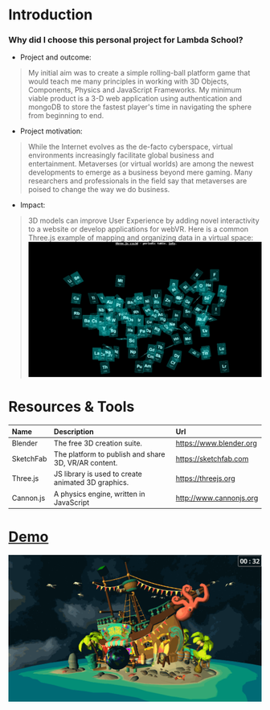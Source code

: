 # Introduction
### Why did I choose this personal project for Lambda School?
* Project and outcome:
> My initial aim was to create a simple rolling-ball platform game that would teach me many principles in working with 3D 
> Objects, Components, Physics and JavaScript Frameworks.  My minimum viable product is a 3-D web application using 
> authentication and mongoDB to store the fastest player's time in navigating the sphere from beginning to end.
* Project motivation:
> While the Internet evolves as the de-facto cyberspace, virtual environments increasingly facilitate global business and 
> entertainment.  Metaverses (or virtual worlds) are among the newest developments to emerge as a business beyond mere 
> gaming.  Many researchers and professionals in the field say that metaverses are poised to change the way we do business.
* Impact:
> 3D models can improve User Experience by adding novel interactivity to a website or develop applications for webVR.
> Here is a common Three.js example of mapping and organizing data in a virtual space:
![Periodic](client/src/images/periodic.gif?raw=true "Periodic")

# Resources & Tools
| Name           | Description                                         | Url                      |
| :------------- | :---------------------------------------------------| :------------------------|
| Blender        | The free 3D creation suite.                         | https://www.blender.org  |
| SketchFab      | The platform to publish and share 3D, VR/AR content.| https://sketchfab.com    |
| Three.js       | JS library is used to create animated 3D graphics.  | https://threejs.org      |
| Cannon.js      | A physics engine, written in JavaScript             | http://www.cannonjs.org  |

# [Demo](https://sphere-game.herokuapp.com/)
![Preview](client/src/images/preview.gif?raw=true "Preview")